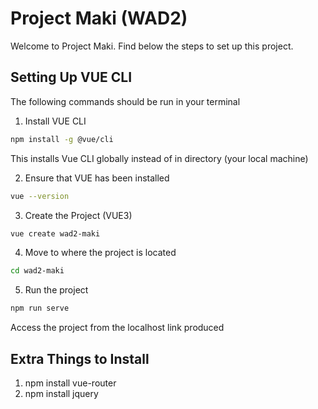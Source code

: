 # Project Maki (WAD2)
Welcome to Project Maki. Find below the steps to set up this project.

## Setting Up VUE CLI 
The following commands should be run in your terminal
1. Install VUE CLI
```bash
npm install -g @vue/cli
```
This installs Vue CLI globally instead of in directory (your local machine)

2. Ensure that VUE has been installed
```bash
vue --version
```

3. Create the Project (VUE3)
```bash
vue create wad2-maki
```

4. Move to where the project is located
```bash
cd wad2-maki
```

5. Run the project
```bash
npm run serve
```
Access the project from the localhost link produced

## Extra Things to Install
1. npm install vue-router
2. npm install jquery